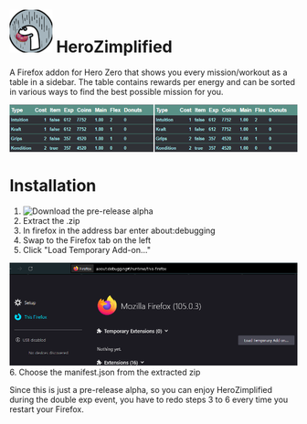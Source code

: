 # <img src="/pretty/denodonut.png" width="75"/>  HeroZimplified

A Firefox addon for Hero Zero that shows you every mission/workout as a table in a sidebar. The table contains rewards per energy and can be sorted in various ways to find the best possible mission for you.

<img src="/readme/exampleWorkoutAndMissions.png">

# Installation

1. ![Download the pre-release alpha](https://github.com/mayiflex/HeroZimplified/releases/tag/alpha)
2. Extract the .zip
3. In firefox in the address bar enter about:debugging
4. Swap to the Firefox tab on the left
5. Click "Load Temporary Add-on..."
<img src="/readme/aboutdebugging.png">
6. Choose the manifest.json from the extracted zip

Since this is just a pre-release alpha, so you can enjoy HeroZimplified during the double exp event, you have to redo steps 3 to 6 every time you restart your Firefox.
